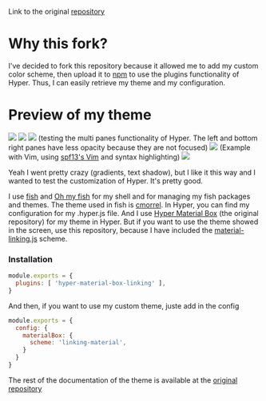 Link to the original [repository](https://github.com/ooJerryLeeoo/hyper-material-box)

# Why this fork?
I've decided to fork this repository because it allowed me to add my custom color scheme, then upload it to [npm](https://www.npmjs.com/package/hyper-material-box-linking) to use the plugins functionality of Hyper. Thus, I can easily retrieve my theme and my configuration.

# Preview of my theme

![](http://i.imgur.com/8agdo5V.png)
![](http://i.imgur.com/4Ijurkd.png)
![](http://i.imgur.com/HJv4PLx.png)
(testing the multi panes functionality of Hyper. The left and bottom right panes have less opacity because they are not focused)
![](http://i.imgur.com/CAw7Rus.png)
(Example with Vim, using [spf13's Vim](https://github.com/spf13/spf13-vim) and syntax highlighting)
![](http://i.imgur.com/vGscIUX.png)

Yeah I went pretty crazy (gradients, text shadow), but I like it this way and I wanted to test the customization of Hyper. It's pretty good. 

I use [fish](https://github.com/fish-shell/fish-shell) and [Oh my fish](https://github.com/oh-my-fish/oh-my-fish) for my shell and for managing my fish packages and themes. The theme used in fish is [cmorrel](https://github.com/oh-my-fish/oh-my-fish/blob/master/docs/Themes.md#cmorrell). In Hyper, you can find my configuration for my .hyper.js file. And I use [Hyper Material Box](https://github.com/ooJerryLeeoo/hyper-material-box) (the original repository) for my theme in Hyper. But if you want to use the theme showed in the screen, use this repository, because I have included the [material-linking.js](https://github.com/Liinkiing/hyper-material-box/blob/master/scheme/linking-material.js) scheme.

### Installation


``` javascript
module.exports = {
  plugins: [ 'hyper-material-box-linking' ],
}
```

And then, if you want to use my custom theme, juste add in the config


```javascript
module.exports = {
  config: {
    materialBox: {
      scheme: 'linking-material',
    }
  }
}
```

The rest of the documentation of the theme is available at the [original repository](https://github.com/ooJerryLeeoo/hyper-material-box)